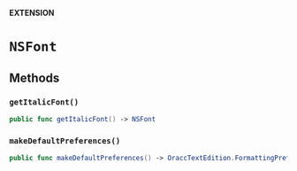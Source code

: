 **EXTENSION**

# `NSFont`

## Methods
### `getItalicFont()`

```swift
public func getItalicFont() -> NSFont
```

### `makeDefaultPreferences()`

```swift
public func makeDefaultPreferences() -> OraccTextEdition.FormattingPreferences
```
